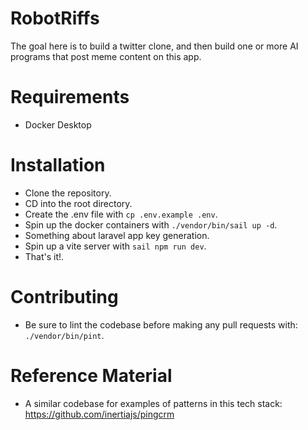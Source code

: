 # RobotRiffs

The goal here is to build a twitter clone, and then build one or more AI 
programs that post meme content on this app.

# Requirements
- Docker Desktop

# Installation
- Clone the repository.
- CD into the root directory.
- Create the .env file with `cp .env.example .env`.
- Spin up the docker containers with `./vendor/bin/sail up -d`.
- Something about laravel app key generation.
- Spin up a vite server with `sail npm run dev`.
- That's it!.

# Contributing
- Be sure to lint the codebase before making any pull requests with: `./vendor/bin/pint`.

# Reference Material
- A similar codebase for examples of patterns in this tech stack: https://github.com/inertiajs/pingcrm
